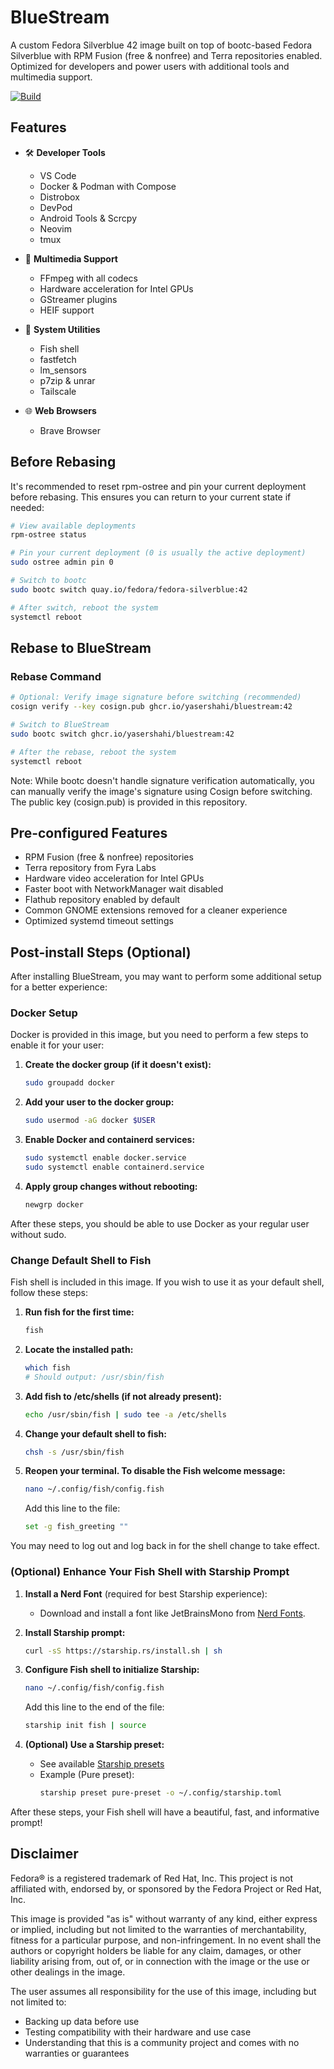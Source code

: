 # BlueStream

A custom Fedora Silverblue 42 image built on top of bootc-based Fedora Silverblue with RPM Fusion (free & nonfree) and Terra repositories enabled. Optimized for developers and power users with additional tools and multimedia support.

[![Build](https://github.com/yasershahi/bluestream/actions/workflows/build.yml/badge.svg)](https://github.com/yasershahi/bluestream/actions/workflows/build.yml)

## Features

- 🛠️ **Developer Tools**
  - VS Code
  - Docker & Podman with Compose
  - Distrobox
  - DevPod
  - Android Tools & Scrcpy
  - Neovim
  - tmux

- 🎥 **Multimedia Support**
  - FFmpeg with all codecs
  - Hardware acceleration for Intel GPUs
  - GStreamer plugins
  - HEIF support

- 🔧 **System Utilities**
  - Fish shell
  - fastfetch
  - lm_sensors
  - p7zip & unrar
  - Tailscale

- 🌐 **Web Browsers**
  - Brave Browser

## Before Rebasing

It's recommended to reset rpm-ostree and pin your current deployment before rebasing. This ensures you can return to your current state if needed:

```bash
# View available deployments
rpm-ostree status

# Pin your current deployment (0 is usually the active deployment)
sudo ostree admin pin 0

# Switch to bootc
sudo bootc switch quay.io/fedora/fedora-silverblue:42

# After switch, reboot the system
systemctl reboot
```

## Rebase to BlueStream

### Rebase Command

```bash
# Optional: Verify image signature before switching (recommended)
cosign verify --key cosign.pub ghcr.io/yasershahi/bluestream:42

# Switch to BlueStream
sudo bootc switch ghcr.io/yasershahi/bluestream:42

# After the rebase, reboot the system
systemctl reboot
```

Note: While bootc doesn't handle signature verification automatically, you can manually verify the image's signature using Cosign before switching. The public key (cosign.pub) is provided in this repository.

## Pre-configured Features

- RPM Fusion (free & nonfree) repositories
- Terra repository from Fyra Labs
- Hardware video acceleration for Intel GPUs
- Faster boot with NetworkManager wait disabled
- Flathub repository enabled by default
- Common GNOME extensions removed for a cleaner experience
- Optimized systemd timeout settings

## Post-install Steps (Optional)

After installing BlueStream, you may want to perform some additional setup for a better experience:

### Docker Setup
Docker is provided in this image, but you need to perform a few steps to enable it for your user:

1. **Create the docker group (if it doesn't exist):**
   ```sh
   sudo groupadd docker
   ```
2. **Add your user to the docker group:**
   ```sh
   sudo usermod -aG docker $USER
   ```
3. **Enable Docker and containerd services:**
   ```sh
   sudo systemctl enable docker.service
   sudo systemctl enable containerd.service
   ```
4. **Apply group changes without rebooting:**
   ```sh
   newgrp docker
   ```
After these steps, you should be able to use Docker as your regular user without sudo.

### Change Default Shell to Fish
Fish shell is included in this image. If you wish to use it as your default shell, follow these steps:

1. **Run fish for the first time:**
   ```sh
   fish
   ```
2. **Locate the installed path:**
   ```sh
   which fish
   # Should output: /usr/sbin/fish
   ```
3. **Add fish to /etc/shells (if not already present):**
   ```sh
   echo /usr/sbin/fish | sudo tee -a /etc/shells
   ```
4. **Change your default shell to fish:**
   ```sh
   chsh -s /usr/sbin/fish
   ```
5. **Reopen your terminal. To disable the Fish welcome message:**
   ```sh
   nano ~/.config/fish/config.fish
   ```
   Add this line to the file:
   ```sh
   set -g fish_greeting ""
   ```
You may need to log out and log back in for the shell change to take effect.

### (Optional) Enhance Your Fish Shell with Starship Prompt

1. **Install a Nerd Font** (required for best Starship experience):
   - Download and install a font like JetBrainsMono from [Nerd Fonts](https://www.nerdfonts.com/).

2. **Install Starship prompt:**
   ```sh
   curl -sS https://starship.rs/install.sh | sh
   ```

3. **Configure Fish shell to initialize Starship:**
   ```sh
   nano ~/.config/fish/config.fish
   ```
   Add this line to the end of the file:
   ```sh
   starship init fish | source
   ```

4. **(Optional) Use a Starship preset:**
   - See available [Starship presets](https://starship.rs/presets/)
   - Example (Pure preset):
     ```sh
     starship preset pure-preset -o ~/.config/starship.toml
     ```

After these steps, your Fish shell will have a beautiful, fast, and informative prompt!

## Disclaimer

Fedora® is a registered trademark of Red Hat, Inc. This project is not affiliated with, endorsed by, or sponsored by the Fedora Project or Red Hat, Inc.

This image is provided "as is" without warranty of any kind, either express or implied, including but not limited to the warranties of merchantability, fitness for a particular purpose, and non-infringement. In no event shall the authors or copyright holders be liable for any claim, damages, or other liability arising from, out of, or in connection with the image or the use or other dealings in the image.

The user assumes all responsibility for the use of this image, including but not limited to:
- Backing up data before use
- Testing compatibility with their hardware and use case
- Understanding that this is a community project and comes with no warranties or guarantees